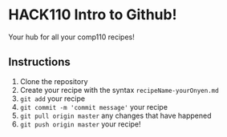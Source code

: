 # HACK110 Intro to Github!
Your hub for all your comp110 recipes!
## Instructions
1. Clone the repository
2. Create your recipe with the syntax `recipeName-yourOnyen.md`
3. `git add` your recipe
4. `git commit -m 'commit message'` your recipe
5. `git pull origin master` any changes that have happened
6. `git push origin master` your recipe!